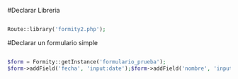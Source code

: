 #Declarar Libreria

```php

Route::library('formity2.php');

```
#Declarar un formulario simple


```php

$form = Formity::getInstance('formulario_prueba');
$form->addField('fecha', 'input:date');$form->addField('nombre', 'input:text');

```


